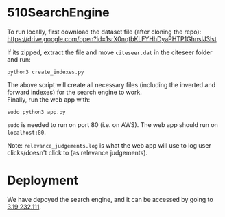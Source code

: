 # 510SearchEngine

To run locally, first download the dataset file (after cloning the repo):  
https://drive.google.com/open?id=1srX0nqtbKLFYHhDyaPHTP1GhnslJ3lst  

If its zipped, extract the file and move ```citeseer.dat``` in the citeseer folder and run:
```
python3 create_indexes.py
```
The above script will create all necessary files (including the inverted and forward indexes) for the search engine to work.  
Finally, run the web app with:
```
sudo python3 app.py
```
```sudo``` is needed to run on port 80 (i.e. on AWS). The web app should run on ```localhost:80```.  


Note: ```relevance_judgements.log``` is what the web app will use to log user clicks/doesn't click to (as relevance judgements).

# Deployment
We have depoyed the search engine, and it can be accessed by going to [3.19.232.111](3.19.232.111).
